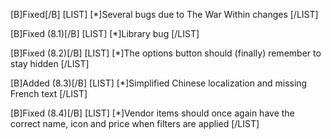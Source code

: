 [B]Fixed[/B]
[LIST]
[*]Several bugs due to The War Within changes
[/LIST]

[B]Fixed (8.1)[/B]
[LIST]
[*]Library bug
[/LIST]

[B]Fixed (8.2)[/B]
[LIST]
[*]The options button should (finally) remember to stay hidden
[/LIST]

[B]Added (8.3)[/B]
[LIST]
[*]Simplified Chinese localization and missing French text
[/LIST]

[B]Fixed (8.4)[/B]
[LIST]
[*]Vendor items should once again have the correct name, icon and price when filters are applied
[/LIST]